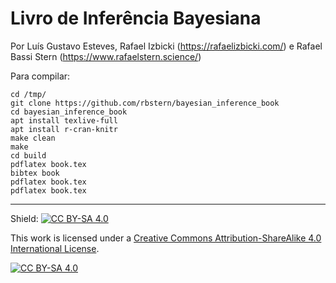 # Livro de Inferência Bayesiana

Por Luı́s Gustavo Esteves, Rafael Izbicki (https://rafaelizbicki.com/) e Rafael Bassi Stern (https://www.rafaelstern.science/)

Para compilar:

    cd /tmp/
    git clone https://github.com/rbstern/bayesian_inference_book
    cd bayesian_inference_book
    apt install texlive-full
    apt install r-cran-knitr
    make clean
    make
    cd build
    pdflatex book.tex
    bibtex book
    pdflatex book.tex
    pdflatex book.tex

---

Shield: [![CC BY-SA 4.0][cc-by-sa-shield]][cc-by-sa]

This work is licensed under a
[Creative Commons Attribution-ShareAlike 4.0 International License][cc-by-sa].

[![CC BY-SA 4.0][cc-by-sa-image]][cc-by-sa]

[cc-by-sa]: http://creativecommons.org/licenses/by-sa/4.0/
[cc-by-sa-image]: https://licensebuttons.net/l/by-sa/4.0/88x31.png
[cc-by-sa-shield]: https://img.shields.io/badge/License-CC%20BY--SA%204.0-lightgrey.svg
